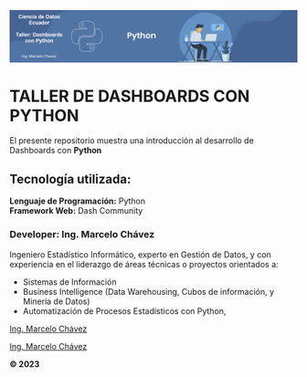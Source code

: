 
<p align="center"><img src="assets/python-banner_1.png"/></p>

# TALLER DE DASHBOARDS CON PYTHON <br>
El presente repositorio muestra una introducción al desarrollo de Dashboards con **Python**
## Tecnología utilizada: <br>
**Lenguaje de Programación:** Python <br>
**Framework Web:** Dash Community <br>
### Developer: Ing. Marcelo Chávez <br>
Ingeniero Estadístico Informático, experto en Gestión de Datos, y con experiencia en el liderazgo de áreas técnicas o proyectos orientados a:

* Sistemas de Información
* Business Intelligence (Data Warehousing, Cubos de información, y Minería de Datos)
* Automatización de Procesos Estadísticos con Python, 

[Ing. Marcelo Chávez](https://www.linkedin.com/in/marcelochavezec/)

<a href="[http://example.com/](https://www.linkedin.com/in/marcelochavezec)" target="_blank">Ing. Marcelo Chávez</a>

**© 2023**
